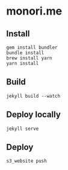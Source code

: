 # monori.me

## Install

```Shell
gem install bundler
bundle install
brew install yarn
yarn install
```

## Build

```Shell
jekyll build --watch
```

## Deploy locally

```Shell
jekyll serve
```

## Deploy

```Shell
s3_website push
```